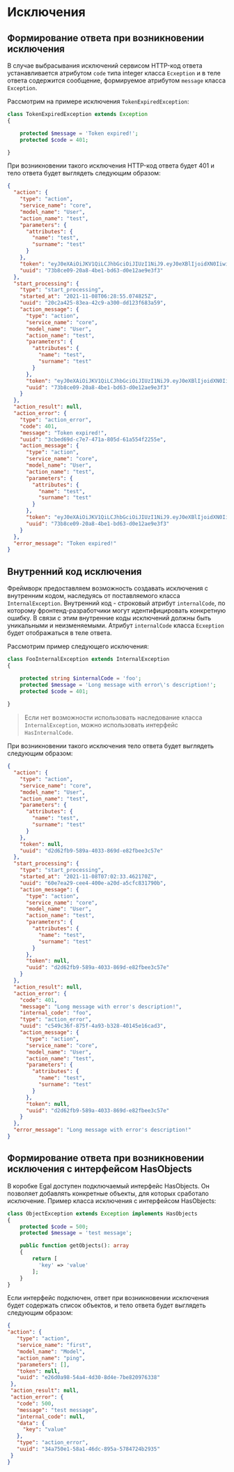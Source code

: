 # Исключения

## Формирование ответа при возникновении исключения

В случае выбрасывания исключений сервисом HTTP-код ответа устанавливается атрибутом `code` типа integer класса `Ecxeption` и в теле ответа
содержится сообщение, формируемое атрибутом `message` класса `Exception`. 

Рассмотрим на примере исключения `TokenExpiredException`:
```php
class TokenExpiredException extends Exception
{

    protected $message = 'Token expired!';
    protected $code = 401;

}
```
При возникновении такого исключения HTTP-код ответа будет 401 и тело ответа будет выглядеть следующим образом:
```json
{
  "action": {
    "type": "action",
    "service_name": "core",
    "model_name": "User",
    "action_name": "test",
    "parameters": {
      "attributes": {
        "name": "test",
        "surname": "test"
      }
    },
    "token": "eyJ0eXAiOiJKV1QiLCJhbGciOiJIUzI1NiJ9.eyJ0eXBlIjoidXN0IiwiYXV0aF9pbmZvcm1hdGlvbiI6eyJpZCI6ImNhN2YxMmQxLTk3YTItNGM1OS04OTJiLWUzMTUyNWMxZTQyMiIsImVtYWlsIjoiaXZhbkBtYWlsLnJ1IiwiY3JlYXRlZF9hdCI6IjIwMjEtMTEtMDhUMDQ6NDc6MzQuMDAwMDAwWiIsInVwZGF0ZWRfYXQiOiIyMDIxLTExLTA4VDA0OjQ3OjM0LjAwMDAwMFoiLCJhdXRoX2lkZW50aWZpY2F0aW9uIjoiY2E3ZjEyZDEtOTdhMi00YzU5LTg5MmItZTMxNTI1YzFlNDIyIiwicm9sZXMiOltdLCJwZXJtaXNzaW9ucyI6W119LCJhbGl2ZV91bnRpbCI6IjIwMjEtMTEtMDhUMDU6MTk6MjEuNjY5MDQwWiJ9.damKsf-fZLJu4nNryA-n7_fDKSqMCGVZMREEuEHTGw4",
    "uuid": "73b8ce09-20a8-4be1-bd63-d0e12ae9e3f3"
  },
  "start_processing": {
    "type": "start_processing",
    "started_at": "2021-11-08T06:28:55.074825Z",
    "uuid": "20c2a425-83ea-42c9-a300-dd123f683a59",
    "action_message": {
      "type": "action",
      "service_name": "core",
      "model_name": "User",
      "action_name": "test",
      "parameters": {
        "attributes": {
          "name": "test",
          "surname": "test"
        }
      },
      "token": "eyJ0eXAiOiJKV1QiLCJhbGciOiJIUzI1NiJ9.eyJ0eXBlIjoidXN0IiwiYXV0aF9pbmZvcm1hdGlvbiI6eyJpZCI6ImNhN2YxMmQxLTk3YTItNGM1OS04OTJiLWUzMTUyNWMxZTQyMiIsImVtYWlsIjoiaXZhbkBtYWlsLnJ1IiwiY3JlYXRlZF9hdCI6IjIwMjEtMTEtMDhUMDQ6NDc6MzQuMDAwMDAwWiIsInVwZGF0ZWRfYXQiOiIyMDIxLTExLTA4VDA0OjQ3OjM0LjAwMDAwMFoiLCJhdXRoX2lkZW50aWZpY2F0aW9uIjoiY2E3ZjEyZDEtOTdhMi00YzU5LTg5MmItZTMxNTI1YzFlNDIyIiwicm9sZXMiOltdLCJwZXJtaXNzaW9ucyI6W119LCJhbGl2ZV91bnRpbCI6IjIwMjEtMTEtMDhUMDU6MTk6MjEuNjY5MDQwWiJ9.damKsf-fZLJu4nNryA-n7_fDKSqMCGVZMREEuEHTGw4",
      "uuid": "73b8ce09-20a8-4be1-bd63-d0e12ae9e3f3"
    }
  },
  "action_result": null,
  "action_error": {
    "type": "action_error",
    "code": 401,
    "message": "Token expired!",
    "uuid": "3cbed69d-c7e7-471a-805d-61a554f2255e",
    "action_message": {
      "type": "action",
      "service_name": "core",
      "model_name": "User",
      "action_name": "test",
      "parameters": {
        "attributes": {
          "name": "test",
          "surname": "test"
        }
      },
      "token": "eyJ0eXAiOiJKV1QiLCJhbGciOiJIUzI1NiJ9.eyJ0eXBlIjoidXN0IiwiYXV0aF9pbmZvcm1hdGlvbiI6eyJpZCI6ImNhN2YxMmQxLTk3YTItNGM1OS04OTJiLWUzMTUyNWMxZTQyMiIsImVtYWlsIjoiaXZhbkBtYWlsLnJ1IiwiY3JlYXRlZF9hdCI6IjIwMjEtMTEtMDhUMDQ6NDc6MzQuMDAwMDAwWiIsInVwZGF0ZWRfYXQiOiIyMDIxLTExLTA4VDA0OjQ3OjM0LjAwMDAwMFoiLCJhdXRoX2lkZW50aWZpY2F0aW9uIjoiY2E3ZjEyZDEtOTdhMi00YzU5LTg5MmItZTMxNTI1YzFlNDIyIiwicm9sZXMiOltdLCJwZXJtaXNzaW9ucyI6W119LCJhbGl2ZV91bnRpbCI6IjIwMjEtMTEtMDhUMDU6MTk6MjEuNjY5MDQwWiJ9.damKsf-fZLJu4nNryA-n7_fDKSqMCGVZMREEuEHTGw4",
      "uuid": "73b8ce09-20a8-4be1-bd63-d0e12ae9e3f3"
    }
  },
  "error_message": "Token expired!"
}
```
## Внутренний код исключения

Фреймворк предоставляем возможность создавать исключения с внутренним кодом, наследуясь от поставляемого класса `InternalException`.
Внутренний код - строковый атрибут `internalCode`, по которому фронтенд-разработчики могут идентифицировать конкретную ошибку. В связи с этим
внутренние коды исключений должны быть уникальными и неизменяемыми. Атрибут `internalCode`  класса `Ecxeption` будет отображаться в теле ответа.

Рассмотрим пример следующего исключения:

```php
class FooInternalException extends InternalException
{

    protected string $internalCode = 'foo';
    protected $message = 'Long message with error\'s description!';
    protected $code = 401;
    
}
```
>
> Если нет возможности использовать наследование класса `InternalException`, можно использовать интерфейс `HasInternalCode`.

При возникновении такого исключения тело ответа будет выглядеть следующим образом:
```json
{
  "action": {
    "type": "action",
    "service_name": "core",
    "model_name": "User",
    "action_name": "test",
    "parameters": {
      "attributes": {
        "name": "test",
        "surname": "test"
      }
    },
    "token": null,
    "uuid": "d2d62fb9-589a-4033-869d-e82fbee3c57e"
  },
  "start_processing": {
    "type": "start_processing",
    "started_at": "2021-11-08T07:02:33.462170Z",
    "uuid": "60e7ea29-cee4-400e-a20d-a5cfc831790b",
    "action_message": {
      "type": "action",
      "service_name": "core",
      "model_name": "User",
      "action_name": "test",
      "parameters": {
        "attributes": {
          "name": "test",
          "surname": "test"
        }
      },
      "token": null,
      "uuid": "d2d62fb9-589a-4033-869d-e82fbee3c57e"
    }
  },
  "action_result": null,
  "action_error": {
    "code": 401,
    "message": "Long message with error's description!",
    "internal_code": "foo",
    "type": "action_error",
    "uuid": "c549c36f-875f-4a93-b328-40145e16cad3",
    "action_message": {
      "type": "action",
      "service_name": "core",
      "model_name": "User",
      "action_name": "test",
      "parameters": {
        "attributes": {
          "name": "test",
          "surname": "test"
        }
      },
      "token": null,
      "uuid": "d2d62fb9-589a-4033-869d-e82fbee3c57e"
    }
  },
  "error_message": "Long message with error's description!"
}
```

## Формирование ответа при возникновении исключения с интерфейсом HasObjects
В коробке Egal доступен подключаемый интерфейс HasObjects. Он позволяет добавлять конкретные объекты, для которых сработало исключение.
Пример класса исключения с интерфейсом HasObjects:
```php
class ObjectException extends Exception implements HasObjects
{
    protected $code = 500;
    protected $message = 'test message';

    public function getObjects(): array
    {
        return [
          'key' => 'value'
        ];
    }
}
```

Если интерфейс подключен, ответ при возникновении исключения будет содержать список объектов, и тело ответа будет выглядеть следующим образом:
 ```json
{
 "action": {
    "type": "action",
    "service_name": "first",
    "model_name": "Model",
    "action_name": "ping",
    "parameters": [],
    "token": null,
    "uuid": "e26d0a98-54a4-4d30-8d4e-7be820976338"
  },
  "action_result": null,
  "action_error": {
    "code": 500,
    "message": "test message",
    "internal_code": null,
    "data": {
      "key": "value"
    },
    "type": "action_error",
    "uuid": "34a750e1-58a1-46dc-895a-5784724b2935"
  }
}
```
